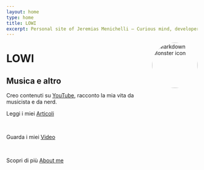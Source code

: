 ```yaml
---
layout: home
type: home
title: LOWI
excerpt: Personal site of Jeremias Menichelli — Curious mind, developer and writer
---
```

<img src="assets/images/profilo.jpg"
   alt="Markdown Monster icon"
   style="float: right; margin-bottom: 550px; width: 120px; height: 120px;
   border-radius: 60% " />

<h1 class="home__title">LOWI</h1>

<h2 class="home__subtitle">Musica e altro</h2>


<p class="home__bio">  
  Creo contenuti su <a href="//newrelic.com">YouTube</a>, racconto la mia vita da musicista e da&nbsp;nerd.
</p>

<nav class="home__nav">
  <p class="home__nav--line">
    Leggi i miei <a href="/blog" class="home__nav--link">Articoli</a>
  </p>
<br/>
  <p class="home__nav--line">
    Guarda i miei <a href="/talks" class="home__nav--link">Video</a>
  </p>
<br/>
  <p class="home__nav--line">
    Scopri di più <a href="/about" class="home__nav--link">About me</a>
  </p>
</nav>
